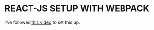 # REACT-JS SETUP WITH WEBPACK

I've followed [this video](https://www.youtube.com/watch?v=uextYhQGP6k) to set this up.


